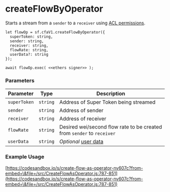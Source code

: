 # createFlowByOperator

Starts a stream from a `sender` to a `receiver` using [ACL permissions](../../cfa-access-control-list-acl/).

```
let flowOp = sf.cfaV1.createFlowByOperator({
  superToken: string,
  sender: string,
  receiver: string,
  flowRate: string,
  userData?: string
});

await flowOp.exec( <<ethers signer>> );
```

### Parameters

| Parameter    | Type     | Description                                                                                        |
| ------------ | -------- | -------------------------------------------------------------------------------------------------- |
| `superToken` | `string` | Address of Super Token being streamed                                                              |
| `sender`     | `string` | Address of sender                                                                                  |
| `receiver`   | `string` | Address of receiver                                                                                |
| `flowRate`   | `string` | Desired wei/second flow rate to be created from `sender` to `receiver`                             |
| `userData`   | `string` | _Optional_ [user data](https://docs.superfluid.finance/superfluid/developers/super-apps/user-data) |

### Example Usage

[https://codesandbox.io/s/create-flow-as-operator-nv607c?from-embed=\&file=/src/CreateFlowAsOperator.js:787-851](https://codesandbox.io/s/create-flow-as-operator-nv607c?from-embed=\&file=/src/CreateFlowAsOperator.js:787-851)

